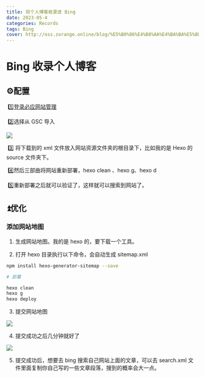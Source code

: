 ```yaml
---
title: 将个人博客收录进 Bing
date: 2023-05-4
categories: Records
tags: Bing
cover: http://oss.zorange.online/blog/%E5%B0%86%E4%B8%AA%E4%BA%BA%E5%8D%9A%E5%AE%A2%E6%94%B6%E5%BD%95%E8%BF%9B%20Bing.png
---
```


# Bing 收录个人博客

## :gear:配置

​	:one:[登录必应网站管理](https://www.bing.com/webmasters/about)

​	:two:选择从 GSC 导入

![](http://oss.zorange.online/blog/20230504222950.png)

​	:three: 将下载到的 xml 文件放入网站资源文件夹的根目录下，比如我的是 Hexo 的 source 文件夹下。

​	:four:然后三部曲将网站重新部署，hexo clean 、hexo g、hexo d

​	:five:重新部署之后就可以验证了，这样就可以搜索到网站了。

## :arrow_double_up:优化

### 添加网站地图

1. 生成网站地图。我的是 hexo 的，要下载一个工具。

2. 打开 hexo 目录执行以下命令，会自动生成 sitemap.xml

```sh
npm install hexo-generator-sitemap --save

# 部署

hexo clean
hexo g
hexo deploy
```

3. 提交网站地图

![](http://oss.zorange.online/blog/20230504222912.png)

4. 提交成功之后几分钟就好了

![](http://oss.zorange.online/blog/20230504223031.png)

5. 提交成功后，想要去 bing 搜索自己网站上面的文章，可以去 search.xml 文件里面复制你自己写的一些文章段落，搜到的概率会大一点。
